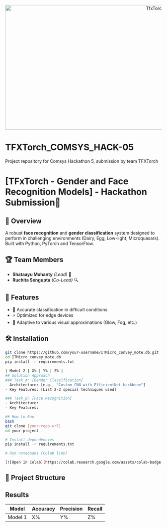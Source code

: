 <p align="center">
  <img src="Banner.mp4" alt="TfxTorch Banner" height="400" width="1000"/>
</p>

# TFXTorch_COMSYS_HACK-05
Project repository for Comsys Hackathon 5, submission by team TFXTorch


# [TFxTorch - Gender and Face Recognition Models] - Hackathon Submission🚀

## 📌 Overview
A robust **face recognition** and **gender classification** system designed to perform in challenging environments (Dairy, Egg, Low-light, Microquasars). Built with Python, PyTorch and TensorFlow.

## 🏆 Team Members
- **Shataayu Mohanty** *(Lead)* 🧠
- **Ruchita Sengupta** *(Co-Lead)* 🔍

## 🎯 Features
- 🌟 Accurate classification in difficult conditions
- ⚡ Optimized for edge devices
- 🔄 Adaptive to various visual approximations (Glow, Fog, etc.)

## 🛠️ Installation
```bash
git clone https://github.com/your-username/ITMicro_convey_mote.db.git
cd ITMicro_convey_mote.db
pip install -r requirements.txt

| Model 2 | X% | Y% | Z% |
## Solution Approach
### Task_A: [Gender Classification]
- Architecture: [e.g., "Custom CNN with EfficientNet backbone"]
- Key Features: [List 2-3 special techniques used]

### Task_B: [Face Recognition]
- Architecture: 
- Key Features:

## How to Run
bash
git clone [your-repo-url]
cd your-project

# Install dependencies
pip install -r requirements.txt

# Run notebooks (Colab link)

[![Open In Colab](https://colab.research.google.com/assets/colab-badge.svg)](your_colab_link)
```
## 📂 Project Structure

## Results
| Model | Accuracy | Precision | Recall |
|-------|----------|-----------|--------|
| Model 1 | X% | Y% | Z% |
